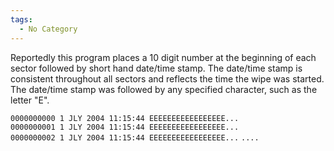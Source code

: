 ```yaml
---
tags:
  - No Category
---
```

Reportedly this program places a 10 digit number at the beginning of
each sector followed by short hand date/time stamp. The date/time stamp
is consistent throughout all sectors and reflects the time the wipe was
started. The date/time stamp was followed by any specified character,
such as the letter "E".

`0000000000 1 JLY 2004 11:15:44 EEEEEEEEEEEEEEEEE...`
`0000000001 1 JLY 2004 11:15:44 EEEEEEEEEEEEEEEEE...`
`0000000002 1 JLY 2004 11:15:44 EEEEEEEEEEEEEEEEE...`
`....`